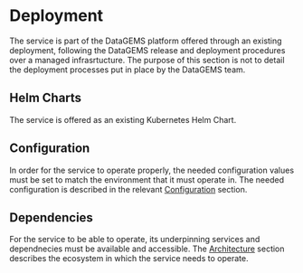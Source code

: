 # Deployment

The service is part of the DataGEMS platform offered through an existing deployment, following the DataGEMS release and deployment procedures over a managed infrasrtucture. The purpose of this section is not to detail the deployment processes put in place by the DataGEMS team.

## Helm Charts

The service is offered as an existing Kubernetes Helm Chart.

## Configuration

In order for the service to operate properly, the needed configuration values must be set to match the environment that it must operate in. The needed configuration is described in the relevant [Configuration](configuration.md) section.

## Dependencies

For the service to be able to operate, its underpinning services and dependnecies must be available and accessible. The [Architecture](architecture.md) section describes the ecosystem in which the service needs to operate. 